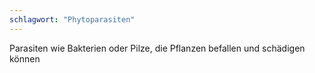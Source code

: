 ```yaml
---
schlagwort: "Phytoparasiten"
---
```

Parasiten wie Bakterien oder Pilze, die Pflanzen befallen und schädigen können

